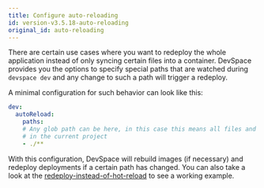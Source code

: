 ```yaml
---
title: Configure auto-reloading
id: version-v3.5.18-auto-reloading
original_id: auto-reloading
---
```


There are certain use cases where you want to redeploy the whole application instead of only syncing certain files into a container. DevSpace provides you the options to specify special paths that are watched during `devspace dev` and any change to such a path will trigger a redeploy.  

A minimal configuration for such behavior can look like this:
```yaml
dev:
  autoReload:
    paths:
    # Any glob path can be here, in this case this means all files and folders
    # in the current project
    - ./**
```

With this configuration, DevSpace will rebuild images (if necessary) and redeploy deployments if a certain path has changed. You can also take a look at the [redeploy-instead-of-hot-reload](https://github.com/devspace-cloud/devspace/tree/master/examples/redeploy-instead-of-hot-reload) to see a working example.  
